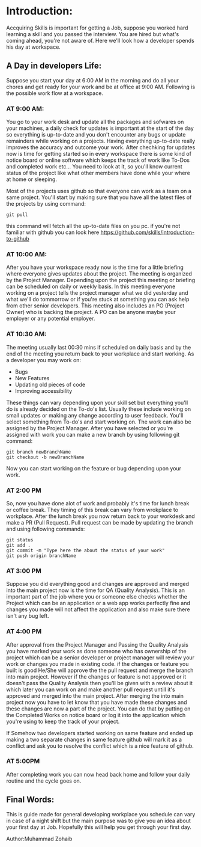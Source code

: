 # Introduction:
Accquiring Skills is important for getting a Job, suppose you worked hard learning a skill and you passed the interview.
You are hired but what's coming ahead, you're not aware of.
Here we'll look how a developer spends his day at workspace.

## A Day in developers Life:
Suppose you start your day at 6:00 AM in the morning and do all your chores and get ready for your work and be at office at 9:00 AM.
Following is the possible work flow at a workspace.
### AT 9:00 AM:
You go to your work desk and update all the packages and sofwares on your machines, a daily check for updates is important at the start of the day so everything is up-to-date and you don't encounter any bugs or update remainders while working on a projects.
Having everything up-to-date really improves the accuracy and outcome your work. After chechking
for updates now is time for getting started so in every workspace there is some kind of notice board or online software which keeps the track of work like To-Dos and completed work etc...
You need to look at it, so you'll know current status of the project like what other members have done while your where at home or sleeping.

Most of the projects uses github so that everyone can work as a team on a same project. You'll start by making sure that you have all the latest files of the projects by using command:

	git pull

this command will fetch all the up-to-date files on you pc.
if you're not familiar with github you can look here https://github.com/skills/introduction-to-github

### AT 10:00 AM:
After you have your workspace ready now is the time for a little briefing where everyone gives updates about the project. The meeting is organized by the Project Manager. Depending upon the project this meeting or briefing can be scheduled on daily or weekly basis. In this meeting everyone working on a project tells the project manager what we did yesterday and what we'll do tommorrow or if you're stuck at something you can ask help from other senior developers. This meeting also includes an PO (Project Owner) who is backing the project. A PO can be anyone maybe your employer or any potential employer.

### AT 10:30 AM:
The meeting usually last 00:30 mins if scheduled on daily basis and by the end of the meeting you return back to your workplace and start working.
As a developer you may work on:

*  Bugs
* New Features
* Updating old pieces of code
* Improving accessibility

These things can vary depending upon your skill set but everything you'll do is already decided on the To-do's list. Usually these include working on small updates or making any change according to user feedback.
You'll select something from To-do's and start working on. The work can also be assigned by the Project Manager. After you have selected or you're assigned with work you can make a new branch by using following git command:

	git branch newBranchName
	git checkout -b newBranchName

Now you can start working on the feature or bug depending upon your work.

### AT 2:00 PM
So, now you have done alot of work and probably it's time for lunch break or coffee break. They timing of this break can vary from wrokplace to workplace. After the lunch break you now return back to your workdesk and make a PR (Pull Request). Pull request can be made by updating the branch and using following commands:

	git status
	git add .
	git commit -m "Type here the about the status of your work"
	git push origin branchName


### AT 3:00 PM
Suppose you did everything good and changes are approved and merged into the main project now is the time for QA (Quality Analysis). This is an important part of the job where you or someone else checks whether the Project which can be an application or a web app works perfectly fine and changes you made will not affect the application and also make sure there isn't any bug left.

### AT 4:00 PM
After approval from the Project Manager and Passing the Quality Analysis you have marked your work as done someone who has ownership of the project which can be a senior developer or project manager will review your work or  changes you made in existing code. if the changes or feature you built is good He/She will approve the the pull request and merge the branch into main project. However if the changes or feature is not approved or it doesn't pass the Quality Analysis then you'll be given with a review about it which later you can work on and make another pull request untill it's approved and merged into the main project. After merging the into main project now you have to let know that you have made these changes and these changes are now a part of the project. You can do that by putting on the Completed Works on notice board or log it into the application which you're using to keep the track of your project.

If Somehow two developers started working on same feature and ended up making a two separate changes in same feature github will mark it as a conflict and ask you to resolve the conflict which is a nice feature of github.

### AT 5:00PM
After completing work you can now head back home and follow your daily routine and the cycle goes on.

## Final Words:
This is guide made for general developing workplace you schedule can vary in case of a night shift but the main purpose was to give you an idea about your first day at Job.
Hopefully this will help you get through your first day.

Author:Muhammad Zohaib
